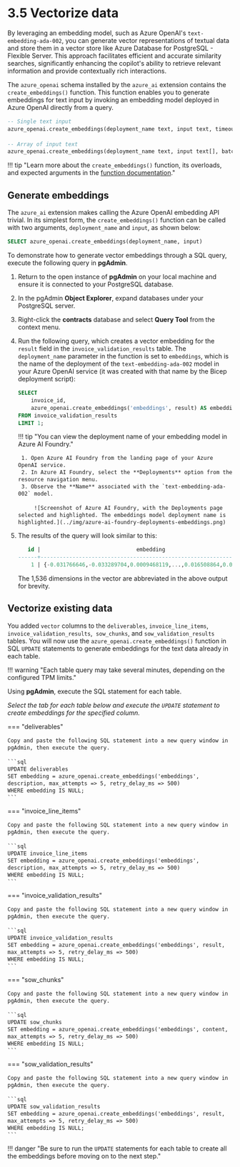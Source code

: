 # 3.5 Vectorize data

By leveraging an embedding model, such as Azure OpenAI's `text-embedding-ada-002`, you can generate vector representations of textual data and store them in a vector store like Azure Database for PostgreSQL - Flexible Server. This approach facilitates efficient and accurate similarity searches, significantly enhancing the copilot's ability to retrieve relevant information and provide contextually rich interactions.

The `azure_openai` schema installed by the `azure_ai` extension contains the `create_embeddings()` function. This function enables you to generate embeddings for text input by invoking an embedding model deployed in Azure OpenAI directly from a query.

```sql title="Function signatures for the create_embeddings() function"
-- Single text input
azure_openai.create_embeddings(deployment_name text, input text, timeout_ms integer DEFAULT 3600000, throw_on_error boolean DEFAULT true, max_attempts integer DEFAULT 1, retry_delay_ms integer DEFAULT 1000)

-- Array of input text
azure_openai.create_embeddings(deployment_name text, input text[], batch_size integer DEFAULT 100, timeout_ms integer DEFAULT 3600000, throw_on_error boolean DEFAULT true, max_attempts integer DEFAULT 1, retry_delay_ms integer DEFAULT 1000)
```

!!! tip "Learn more about the `create_embeddings()` function, its overloads, and expected arguments in the [function documentation](https://learn.microsoft.com/azure/postgresql/flexible-server/generative-ai-azure-openai#azure_openaicreate_embeddings)."

## Generate embeddings

The `azure_ai` extension makes calling the Azure OpenAI embedding API trivial. In its simplest form, the `create_embeddings()` function can be called with two arguments, `deployment_name` and `input`, as shown below:

```sql
SELECT azure_openai.create_embeddings(deployment_name, input)
```

To demonstrate how to generate vector embeddings through a SQL query, execute the following query in **pgAdmin**.

1. Return to the open instance of **pgAdmin** on your local machine and ensure it is connected to your PostgreSQL database.

2. In the pgAdmin **Object Explorer**, expand databases under your PostgreSQL server.

3. Right-click the **contracts** database and select **Query Tool** from the context menu.

4. Run the following query, which creates a vector embedding for the `result` field in the `invoice_validation_results` table. The `deployment_name` parameter in the function is set to `embeddings`, which is the name of the deployment of the `text-embedding-ada-002` model in your Azure OpenAI service (it was created with that name by the Bicep deployment script):

    ```sql
    SELECT 
        invoice_id,
        azure_openai.create_embeddings('embeddings', result) AS embedding
    FROM invoice_validation_results
    LIMIT 1;
    ```

    !!! tip "You can view the deployment name of your embedding model in Azure AI Foundry."

        1. Open Azure AI Foundry from the landing page of your Azure OpenAI service.
        2. In Azure AI Foundry, select the **Deployments** option from the resource navigation menu.
        3. Observe the **Name** associated with the `text-embedding-ada-002` model.
    
            ![Screenshot of Azure AI Foundry, with the Deployments page selected and highlighted. The embeddings model deployment name is highlighted.](../img/azure-ai-foundry-deployments-embeddings.png)

5. The results of the query will look similar to this:

    ```sql
       id |                              embedding
    ------+-------------------------------------------------------------------------
        1 | {-0.031766646,-0.033289704,0.0009468119,...,0.016508864,0.031440277}
    ```

    The 1,536 dimensions in the vector are abbreviated in the above output for brevity.

## Vectorize existing data

You added `vector` columns to the `deliverables`, `invoice_line_items`, `invoice_validation_results`,  `sow_chunks`, and `sow_validation_results` tables. You will now use the `azure_openai.create_embeddings()` function in SQL `UPDATE` statements to generate embeddings for the text data already in each table.

!!! warning "Each table query may take several minutes, depending on the configured TPM limits."

Using **pgAdmin**, execute the SQL statement for each table.

_Select the tab for each table below and execute the `UPDATE` statement to create embeddings for the specified column._

=== "deliverables"

    Copy and paste the following SQL statement into a new query window in pgAdmin, then execute the query.

    ```sql
    UPDATE deliverables
    SET embedding = azure_openai.create_embeddings('embeddings', description, max_attempts => 5, retry_delay_ms => 500)
    WHERE embedding IS NULL;
    ```

=== "invoice_line_items"

    Copy and paste the following SQL statement into a new query window in pgAdmin, then execute the query.

    ```sql
    UPDATE invoice_line_items
    SET embedding = azure_openai.create_embeddings('embeddings', description, max_attempts => 5, retry_delay_ms => 500)
    WHERE embedding IS NULL;
    ```

=== "invoice_validation_results"

    Copy and paste the following SQL statement into a new query window in pgAdmin, then execute the query.

    ```sql
    UPDATE invoice_validation_results
    SET embedding = azure_openai.create_embeddings('embeddings', result, max_attempts => 5, retry_delay_ms => 500)
    WHERE embedding IS NULL;
    ```

=== "sow_chunks"

    Copy and paste the following SQL statement into a new query window in pgAdmin, then execute the query.

    ```sql
    UPDATE sow_chunks
    SET embedding = azure_openai.create_embeddings('embeddings', content, max_attempts => 5, retry_delay_ms => 500)
    WHERE embedding IS NULL;
    ```

=== "sow_validation_results"

    Copy and paste the following SQL statement into a new query window in pgAdmin, then execute the query.

    ```sql
    UPDATE sow_validation_results
    SET embedding = azure_openai.create_embeddings('embeddings', result, max_attempts => 5, retry_delay_ms => 500)
    WHERE embedding IS NULL;
    ```

!!! danger "Be sure to run the `UPDATE` statements for each table to create all the embeddings before moving on to the next step."
